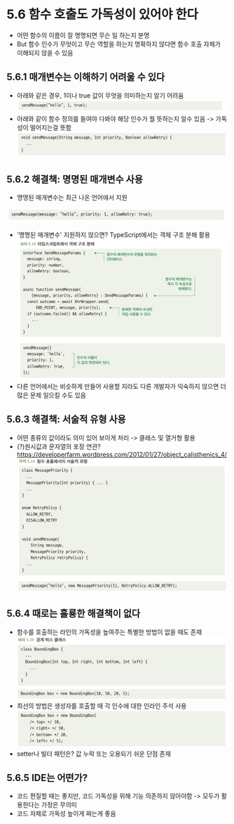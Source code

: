 # 5.6 함수 호출도 가독성이 있어야 한다
- 어떤 함수의 이름이 잘 명명되면 무슨 일 하는지 분명
- But 함수 인수가 무엇이고 무슨 역할을 하는지 명확하지 않다면 함수 호출 자체가 이해되지 않을 수 있음

## 5.6.1 매개변수는 이해하기 어려울 수 있다
- 아래와 같은 경우, 1이나 true 값이 무엇을 의미하는지 알기 어려움
![img_14.png](img_14.png)
- 아래와 같이 함수 정의를 들여야 다봐야 해당 인수가 뭘 뜻하는지 알수 있음 -> 가독성이 떨어지는걸 뜻함
![img_15.png](img_15.png)

## 5.6.2 해결책: 명명된 매개변수 사용
- 명명된 매개변수는 최근 나온 언어에서 지원

![img_16.png](img_16.png)
- '명명된 매개변수' 지원하지 않으면? TypeScript에서는 객체 구조 분해 활용 
![img_17.png](img_17.png)
![img_18.png](img_18.png)
- 다른 언어에서는 비슷하게 만들어 사용할 지라도 다른 개발자가 익숙하지 않으면 더 많은 문제 일으킬 수도 있음

## 5.6.3 해결책: 서술적 유형 사용
- 어떤 종류의 값이라도 의미 있어 보이게 처리 -> 클래스 및 열거형 활용
- (?)원시값과 문자열의 포장 연관? https://developerfarm.wordpress.com/2012/01/27/object_calisthenics_4/
![img_19.png](img_19.png)
![img_20.png](img_20.png)

## 5.6.4 때로는 훌룡한 해결책이 없다
- 함수를 호출하는 라인의 가독성을 높여주는 특별한 방법이 없을 때도 존재
![img_21.png](img_21.png)
![img_22.png](img_22.png)
- 최선의 방법은 생성자를 호출할 때 각 인수에 대한 인라인 주석 사용
![img_23.png](img_23.png)
- setter나 빌더 패턴은? 값 누락 또는 오용되기 쉬운 단점 존재

## 5.6.5 IDE는 어떤가?
- 코드 편질할 때는 좋지만, 코드 가독성을 위해 기능 의존하지 않아야함 -> 모두가 활용한다는 가정은 무의미
- 코드 자체로 가독성 높이게 짜는게 좋음




